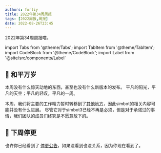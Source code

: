 ```yaml
---
authors: forliy
title: 2022年第34周周报
tags: [2022周报,周报]
date: 2022-08-26T23:45
---
```



2022年第34周周报喵。

<!--truncate-->

import Tabs from '@theme/Tabs';
import TabItem from '@theme/TabItem';
import CodeBlock from '@theme/CodeBlock';
import Label from '@site/src/components/Label'

## 🙏 和平万岁

本周没有什么惊天动地的东西，甚至也没有什么新版本的发布。
平凡的阳光，平凡的天空；平凡的轻叹，平凡的一周。

本周，我们将主要的工作精力暂时转移到了[其他地方](https://github.com/ForteScarlet/CatCode2)，因此simbot的相关内容可能并没有什么进展。
尽管它对于simbot3已经不再是必须，但是对于承诺过的事情，我们团队的成员们终究是不愿意放下的。

## 🙅‍ 下周停更

也许你已经看到了 [停更公告](weak-35-stop)，如果没看到也没关系，因为你现在看到了。

